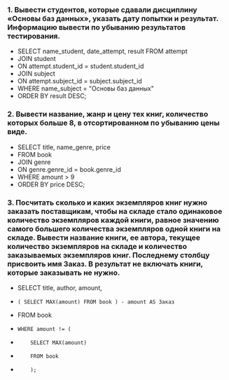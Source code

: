 
### 1. Вывести студентов, которые сдавали дисциплину «Основы баз данных», указать дату попытки и результат. Информацию вывести по убыванию результатов тестирования.
- SELECT name_student, date_attempt, result FROM attempt
- JOIN student 
-	ON attempt.student_id = student.student_id
- JOIN subject 
-	ON attempt.subject_id = subject.subject_id
- WHERE name_subject = "Основы баз данных"
- ORDER BY result DESC;

### 2. Вывести название, жанр и цену тех книг, количество которых больше 8, в отсортированном по убыванию цены виде.
- SELECT title, name_genre, price
- FROM book
- JOIN genre 
- ON genre.genre_id = book.genre_id
- WHERE amount > 9
- ORDER BY price DESC;

### 3. Посчитать сколько и каких экземпляров книг нужно заказать поставщикам, чтобы на складе стало одинаковое количество экземпляров каждой книги, равное значению самого большего количества экземпляров одной книги на складе. Вывести название книги, ее автора, текущее количество экземпляров на складе и количество заказываемых экземпляров книг. Последнему столбцу присвоить имя Заказ. В результат не включать книги, которые заказывать не нужно.
- SELECT title, author, amount, 
-     ( SELECT MAX(amount) FROM book ) - amount AS Заказ
- FROM book
-     WHERE amount != (
-         SELECT MAX(amount)
-         FROM book
-         );